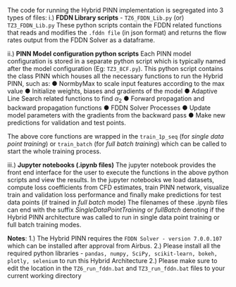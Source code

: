 The code for running the Hybrid PINN implementation is segregated into 3 types of files:
i.) **FDDN Library scripts** - `TZ6_FDDN_Lib.py` (or) `TZ3_FDDN_Lib.py`
These python scripts contain the FDDN related functions that reads and modifies the `.fddn file` (in json format) and returns the flow rates output from the FDDN Solver as a dataframe.

ii.) **PINN Model configuration python scripts**
Each PINN model configuration is stored in a separate python script which is typically named after the model configuration (Eg: `TZ3_8CF.py`). This python script contains the class PINN which houses all the necessary functions to run the Hybrid PINN, such as:
● NormbyMax to scale input features according to the max value
● Initialize weights, biases and gradients of the model
● Adaptive Line Search related functions to find $\alpha_2$
● Forward propagation and backward propagation functions
● FDDN Solver Processes
● Update model parameters with the gradients from the backward pass
● Make new predictions for validation and test points.

The above core functions are wrapped in the `train_1p_seq` (for _single data point training_) or `train_batch` (for _full batch training_) which can be called to start the whole training process.

iii.) **Jupyter notebooks (.ipynb files)**
The jupyter notebook provides the front end interface for the user to execute the functions in the above python scripts and view the results. In the jupyter notebooks we load datasets, compute loss coefficients from CFD estimates, train PINN network, visualize train and validation loss performance and finally make predictions for test data points (if trained in _full batch_ mode)
The filenames of these .ipynb files can end with the suffix _SingleDataPointTraining_ or _fullBatch_ denoting if the Hybrid PINN architecture was called to run in single data point training or full batch training modes.

**Notes**:
1.) The Hybrid PINN requires the `FDDN Solver - version 7.0.0.107` which can be installed after approval from Airbus.
2.) Please install all the required python libraries - `pandas, numpy, SciPy, scikit-learn, bokeh, plotly, selenium` to run this Hybrid Architecture
2.) Please make sure to edit the location in the `TZ6_run_fddn.bat` and `TZ3_run_fddn.bat` files to your current working directory